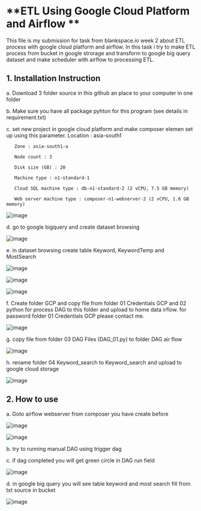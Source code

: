# **ETL Using Google Cloud Platform and Airflow **

This file is my submission for task from blankspace.io week 2 about ETL process with google cloud platform and airflow. 
In this task i try to make ETL process from bucket in google strorage and transform to google big query dataset and 
make scheduler with airflow to processing ETL.

## 1. Installation Instruction 

a. Download 3 folder source in this github an place to your computer in one folder  
    
b. Make sure you have all package pyhton for this program (see details in requirement.txt)
    
c. set new project in google cloud platform and make composer elemen set up using this parameter.
       Location : asia-south1
       
       Zone : asia-south1-a
       
       Node count : 3
       
       Disk size (GB) : 20
       
       Machine type : n1-standard-1
       
       Cloud SQL machine type : db-n1-standard-2 (2 vCPU, 7.5 GB memory)
       
       Web server machine type : composer-n1-webserver-2 (2 vCPU, 1.6 GB memory)
       
![image](https://user-images.githubusercontent.com/55681442/115839939-5b83e000-a445-11eb-84c7-b654b92209b3.png)

d. go to google bigquery and create dataset browsing 
        
![image](https://user-images.githubusercontent.com/55681442/115840319-bd444a00-a445-11eb-9566-1c401e6cc357.png)
        
e. in dataset browsing create table Keyword, KeywordTemp and MostSearch
        
![image](https://user-images.githubusercontent.com/55681442/115840494-f54b8d00-a445-11eb-9ea5-32260ba57f48.png)

![image](https://user-images.githubusercontent.com/55681442/115840597-0c8a7a80-a446-11eb-9e65-d8e48485b7a0.png)
        
![image](https://user-images.githubusercontent.com/55681442/115840676-2035e100-a446-11eb-8081-9c532826ad9c.png)
    
f. Create folder GCP and copy file from folder 01 Credentials GCP and 02 python for process DAG to this folder and upload to home data irflow. 
   for password folder 01 Credentials GCP please contact me.  
        
![image](https://user-images.githubusercontent.com/55681442/115841221-c5e95000-a446-11eb-89bd-01077a6b6253.png)

g. copy file from folder 03 DAG Files (DAG_01.py) to folder DAG air flow
    
![image](https://user-images.githubusercontent.com/55681442/115841820-62abed80-a447-11eb-96ac-04781ba74931.png)
        
h. rename folder 04 Keyword_search to Keyword_search and upload to google cloud storage 

![image](https://user-images.githubusercontent.com/55681442/115845209-d26fa780-a44a-11eb-81f2-efce552c51d4.png)


## 2. How to use 

a. Goto airflow webserver from composer you have create before 
    
![image](https://user-images.githubusercontent.com/55681442/115842031-9edf4e00-a447-11eb-946a-e23220f48106.png)
        
![image](https://user-images.githubusercontent.com/55681442/115842297-e1088f80-a447-11eb-91e8-2fa5448bb3fb.png)
        
b. try to running manual DAG using trigger dag
    
c. if dag completed you will get green circle in DAG run field 
    
![image](https://user-images.githubusercontent.com/55681442/115842793-5f653180-a448-11eb-9c20-a5945172b016.png)

d. in google big query you will see table keyword and most search fill from txt source in bucket
        
![image](https://user-images.githubusercontent.com/55681442/115843175-c1259b80-a448-11eb-92e5-9e7b35c64649.png)

